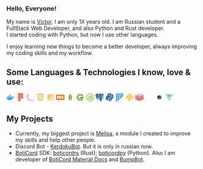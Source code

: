 ### Hello, Everyone!

My name is [Victor](https://vk.com/greycat1908). I am only 1X years old. I am Russian student and a FullStack Web Developer, and also Python and Rust developer. <br>
I started coding with Python, but now I use other languages.

I enjoy learning new things to become a better developer, always improving my coding skills and my workflow.<br>

<h2>Some Languages & Technologies I know, love & use: </h2>

<div>
<img src="assets/docker.svg" width="22px">
<img src="assets/figma.svg" width="22px">
<img src="assets/flask.svg" width="22px">
<img src="assets/html.svg" width="22px">
<img src="assets/js.svg" width="22px">
<img src="assets/markdown.svg" width="22px">
<img src="assets/mongodb.svg" width="22px">
<img src="assets/nginx.svg" width="22px">
<img src="assets/nodejs.svg" width="22px">
<img src="assets/pgsql.svg" width="22px">
<img src="assets/pypi.svg" width="22px">
<img src="assets/pytest.svg" width="22px">
<img src="assets/python.svg" width="22px">
<img src="assets/redis.svg" width="22px">
<img src="assets/rocket.svg" width="22px">
<img src="assets/rust.svg" width="22px">
<img src="assets/vue.svg" width="22px">
</div>

<h2>My Projects</h2>

* Currently, my biggest project is [Melisa](https://melisapy.site/), a module I created to improve my skills and help other people. 
* Discord Bot - [KerdokuBot](https://kerdoku.top/). But it is only in russian now.
* [BotiCord](https://github.com/boticord) SDK: [boticordrs](https://github.com/boticord/boticordrs) (Rust); [boticordpy](https://github.com/boticord/boticordpy) (Python). Also I am developer of [BotiCord Material Docs](https://github.com/boticord/docs) and [BumpBot](https://boticord.top/bot/947141336451153931).
